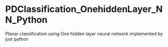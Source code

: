 # PDClassification_OnehiddenLayer_NN_Python
Planar classification using One hidden layer neural network implemented by just python
